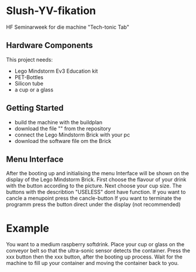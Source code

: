 # Slush-YV-fikation
HF Seminarweek for die machine "Tech-tonic Tab"

## Hardware Components
This project needs:
- Lego Mindstorm Ev3 Education kit
- PET-Bottles
- Silicon tube
- a cup or a glass

## Getting Started

- build the machine with the buildplan 
- download the file "" from the repository
- connect the Lego Mindstorm Brick with your pc
- download the software file om the Brick

## Menu Interface

After the booting up and initialising the menu Interface will be shown on the display of the Lego Mindstorm Brick.
First choose the flavour of your drink with the button according to the picture.
Next choose your cup size.
The buttons with the describtion "USELESS" dont have function.
If you want to cancle a menupoint press the cancle-button
If you want to terminate the programm press the button direct under the display (not recommended)

# Example

You want to a medium raspberry softdrink.
Place your cup or glass on the conveyor belt so that the ultra-sonic sensor detects the container.
Press the xxx button then the xxx button, after the booting up process.
Wait for the machine to fill up your container and moving the container back to you.
